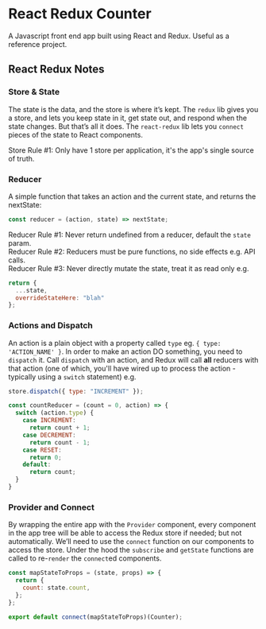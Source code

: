 # React Redux Counter

A Javascript front end app built using React and Redux. Useful as a reference project.

## React Redux Notes

### Store & State

The state is the data, and the store is where it’s kept. The `redux` lib gives you a store, and lets you keep state in it, get state out, and respond when the state changes. But that’s all it does. The `react-redux` lib lets you `connect` pieces of the state to React components.

Store Rule #1: Only have 1 store per application, it's the app's single source of truth.

### Reducer

A simple function that takes an action and the current state, and returns the nextState:

```js
const reducer = (action, state) => nextState;
```

Reducer Rule #1: Never return undefined from a reducer, default the `state` param.<br />
Reducer Rule #2: Reducers must be pure functions, no side effects e.g. API calls.<br />
Reducer Rule #3: Never directly mutate the state, treat it as read only e.g.

```js
return {
  ...state,
  overrideStateHere: "blah"
};
```

### Actions and Dispatch

An action is a plain object with a property called `type` eg. `{ type: 'ACTION_NAME' }`. In order to make an action DO something, you need to `dispatch` it. Call `dispatch` with an action, and Redux will call **all** reducers with that action (one of which, you'll have wired up to process the action - typically using a `switch` statement) e.g.

```js
store.dispatch({ type: "INCREMENT" });
```

```js
const countReducer = (count = 0, action) => {
  switch (action.type) {
    case INCREMENT:
      return count + 1;
    case DECREMENT:
      return count - 1;
    case RESET:
      return 0;
    default:
      return count;
  }
}
```

### Provider and Connect

By wrapping the entire app with the `Provider` component, every component in the app tree will be able to access the Redux store if needed; but not automatically. We’ll need to use the `connect` function on our components to access the store. Under the hood the `subscribe` and `getState` functions are called to re-`render` the `connect`ed components.

```js
const mapStateToProps = (state, props) => {
  return {
    count: state.count,
  };
};

export default connect(mapStateToProps)(Counter);
```
